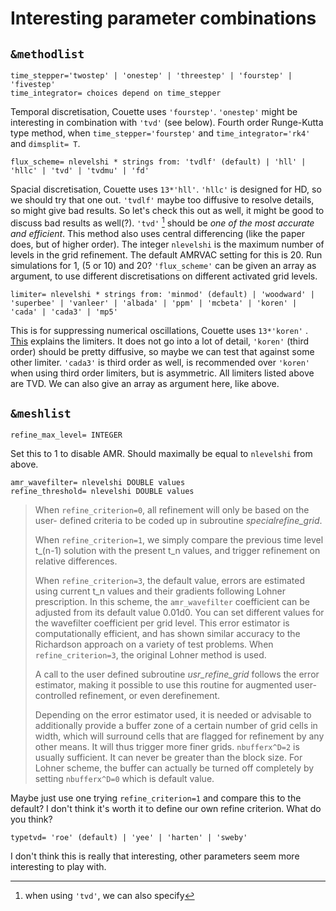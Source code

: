 # Interesting parameter combinations

## `&methodlist`

```properties
time_stepper='twostep' | 'onestep' | 'threestep' | 'fourstep' | 'fivestep'
time_integrator= choices depend on time_stepper
```

Temporal discretisation, Couette uses `'fourstep'`.
`'onestep'` might be interesting in combination with `'tvd'` (see below).
Fourth order Runge-Kutta type method, when `time_stepper='fourstep'` and `time_integrator='rk4'` and `dimsplit= T`.



```properties
flux_scheme= nlevelshi * strings from: 'tvdlf' (default) | 'hll' | 'hllc' | 'tvd' | 'tvdmu' | 'fd'
```

Spacial discretisation, Couette uses `13*'hll'`.
`'hllc'`  is designed for HD, so we should try that one out.
`'tvdlf'` maybe too diffusive to resolve details, so might give bad results. So let's check this out as well, it might be good to discuss bad results as well(?).
`'tvd'` [^1] should be *one of the most accurate and efficient*. This method also uses central differencing (like the paper does, but of higher order).
The integer `nlevelshi` is the maximum number of levels in the grid refinement. The default AMRVAC setting for this is 20. Run simulations for 1, (5 or 10) and 20?
`'flux_scheme'` can be given an array as argument, to use different discretisations on different activated grid levels.

```properties
limiter= nlevelshi * strings from: 'minmod' (default) | 'woodward' | 'superbee' | 'vanleer' | 'albada' | 'ppm' | 'mcbeta' | 'koren' | 'cada' | 'cada3' | 'mp5'
```

This is for suppressing numerical oscillations, Couette uses `13*'koren'` .
[This](http://amrvac.org/md_doc_limiter.html) explains the limiters. It does not go into a lot of detail, `'koren'` (third order) should be pretty diffusive, so maybe we can test that against some other limiter. `'cada3'` is third order as well, is recommended over `'koren'` when using third order limiters, but is asymmetric. All limiters listed above are TVD.
We can also give an array as argument here, like above.

## `&meshlist`

```properties
refine_max_level= INTEGER
```

Set this to 1 to disable AMR. Should maximally be equal to `nlevelshi` from above.

```properties
amr_wavefilter= nlevelshi DOUBLE values
refine_threshold= nlevelshi DOUBLE values
```

> When `refine_criterion=0`, all refinement will only be based on the user- defined criteria to be coded up in subroutine *specialrefine_grid*.
>
> When `refine_criterion=1`, we simply compare the previous  time level t_(n-1) solution with the present t_n values, and trigger  refinement on relative differences.
>
> When `refine_criterion=3`, the default value, errors are  estimated using current t_n values and their gradients following Lohner  prescription. In this scheme, the `amr_wavefilter`  coefficient can be adjusted from its default value 0.01d0. You can set  different values for the wavefilter coefficient per grid level. This  error estimator is computationally efficient, and has shown similar  accuracy to the Richardson approach on a variety of test problems. When `refine_criterion=3`, the original Lohner method is used.
>
> A call to the user defined subroutine *usr_refine_grid*  follows the error estimator, making it possible to use this routine for  augmented user-controlled refinement, or even derefinement.
>
> Depending on the error estimator used, it is needed or advisable to  additionally provide a buffer zone of a certain number of grid cells in  width, which will surround cells that are flagged for refinement by any  other means. It will thus trigger more finer grids. `nbufferx^D=2` is usually sufficient. It can never be greater than the block size. For Lohner scheme, the buffer can actually be turned off completely by  setting `nbufferx^D=0` which is default value.

Maybe just use one trying `refine_criterion=1` and compare this to the default? I don't think it's worth it to define our own refine criterion. What do you think?


[^1]: when using `'tvd'`, we can also specify

```properties
typetvd= 'roe' (default) | 'yee' | 'harten' | 'sweby'
```

I don't think this is really that interesting, other parameters seem more interesting to play with.
